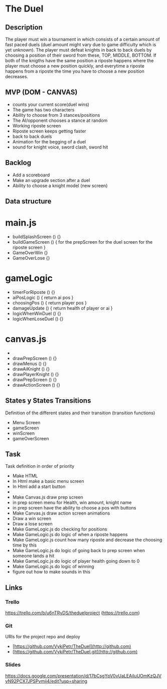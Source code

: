 # The Duel

## Description
The player must win a tournament in which consists of a certain amount of fast paced duels (duel amount might vary due to game difficulty which is yet unknown). The player must defeat knights in back to back duels by choosing a position of their sword from these, TOP, MIDDLE, BOTTOM. If both of the knigths have the same position a riposte happens where the player must choose a new position quickly, and everytime a riposte happens from a riposte the time you have to choose a new position decreases. 


## MVP (DOM - CANVAS)

- counts your current score(duel wins)
- The game has two characters
- Ability to choose from 3 stances/positions
- The AI/opponent chooses a stance at random
- Working riposte screen
- Riposte screen keeps getting faster
- back to back duels
- Animation for the begging of a duel
- sound for knight voice, sword clash, sword hit

## Backlog

- Add a scoreboard
- Make an upgrade section after a duel
- Ability to choose a knight model (new screen)

## Data structure

# main.js

- buildSplashScreen () {}
- buildGameScreen () {
      for the prepScreen
      for the duel screen
      for the riposte screen
}
- GameOverWin {}
- GameOverLose {}

# gameLogic
  
 - timerForRiposte () {}
 - aiPosLogic () {
    return ai pos
 }
 - choosingPos () {
    return player pos
 }
 - damageUpdate () {
    return health of player or ai
 }
 - logicWhenWinDuel () {}
 - logicWhenLoseDuel () {}
 
 # canvas.js
 
 
 -
 - drawPrepScreen () {}
 - drawMenus () {}
 - drawAiKnight () {}
 - drawPlayerKnight () {}
 - drawPrepScreen () {}
 - drawActionScreen () {}
 

## States y States Transitions
Definition of the different states and their transition (transition functions)

- Menu Screen
- gameScreen
- winScreen
- gameOverScreen


## Task
Task definition in order of priority

  - Make HTML
  - In Html make a basic menu screen
  - In Html add a start button
  - 
  - Make Canvas.js draw prep screen
  - in prep screen menu for Health, win amount, knight name
  - in prep screen have the ability to choose a pos with buttons
  - Make Canvas.js draw action screen animations
  - Draw a win screen
  - Draw a lose screen
  - Make GameLogic.js do checking for positions
  - Make GameLogic.js do logic of when a riposte happens
  - Make GameLogic.js count how many riposte and decrease the choosing time by this
  - Make GameLogic.js do logic of going back to prep screen when someone lands a hit
  - Make GameLogic.js do logic of player health going down to 0
  - Make GameLogic.js do logic of winning
  - figure out how to make sounds in this
  

## Links


### Trello
https://trello.com/b/u6nTRyDS/theduelproject (https://trello.com)


### Git
URls for the project repo and deploy
 - [https://github.com/VykiPetr/TheDuel](http://github.com)
 - [https://github.com/VykiPetr/TheDuel.git](http://github.com)


### Slides
https://docs.google.com/presentation/d/17bCsgYpV0vUaLEAiluUOmKzQJVvN92PCX7JPSPvmij4/edit?usp=sharing

